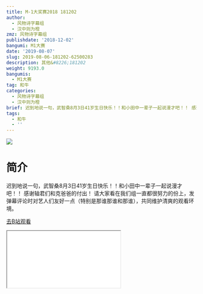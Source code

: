 ```yaml
---
title: M-1大奖赛2018 181202
author:
  - 风物诗字幕组
  - 汉中则为橙
zmz: 风物诗字幕组
publishdate: '2018-12-02'
bangumi: M1大赛
date: '2019-08-07'
slug: 2019-08-06-181202-62500283
description: 其他&#8226;181202
weight: 9193.0
bangumis:
  - M1大赛
tag: 和牛
categories:
  - 风物诗字幕组
  - 汉中则为橙
brief: 迟到地说一句，武智桑8月3日41岁生日快乐！！和小田中一辈子一起说漫才吧！！ 感谢轴君们和克爸爸的付出！ 请大家看在我们组一直都很努力的份上，发弹幕评论时对艺人们友好一点（特别是那谁那谁和那谁），共同维护清爽的观看环境。
tags:
  - 和牛
  - ''
---
```

![](https://raw.githubusercontent.com/tcgriffith/owaraisite/master/static/tmpimg/88fce96f34d74f16f6093e11fa586873f1a360b5.jpg.480.jpg)
# 简介  
迟到地说一句，武智桑8月3日41岁生日快乐！！和小田中一辈子一起说漫才吧！！
感谢轴君们和克爸爸的付出！
请大家看在我们组一直都很努力的份上，发弹幕评论时对艺人们友好一点（特别是那谁那谁和那谁），共同维护清爽的观看环境。  

[去B站观看](https://www.bilibili.com/video/av62500283/)
<div class ="resp-container"><iframe class="testiframe" src="//player.bilibili.com/player.html?aid=62500283"", scrolling="no", allowfullscreen="true" > </iframe></div> 
